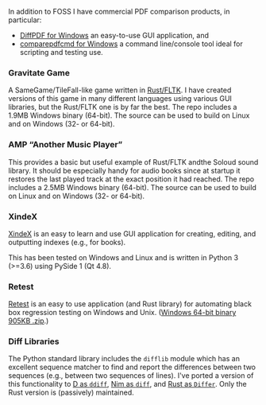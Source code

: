 In addition to FOSS I have commercial PDF comparison products, in particular:
- [DiffPDF for Windows](https://www.qtrac.eu/diffpdf.html) an easy-to-use GUI application, and
- [comparepdfcmd for Windows](https://www.qtrac.eu/comparepdfcmd.html) a command line/console tool ideal for scripting and testing use.

### Gravitate Game

A SameGame/TileFall-like game written in [Rust/FLTK](https://github.com/mark-summerfield/gravitate-rs).
I have created versions of this game in many different languages using various GUI libraries, but the Rust/FLTK one is by far the best.
The repo includes a 1.9MB Windows binary (64-bit).
The source can be used to build on Linux and on Windows (32- or 64-bit).

### AMP “Another Music Player”
This provides a basic but useful example of Rust/FLTK andthe Soloud sound library.
It should be especially handy for audio books since at startup it restores
the last played track at the exact position it had reached.
The repo includes a 2.5MB Windows binary (64-bit).
The source can be used to build on Linux and on Windows (32- or 64-bit).

### XindeX

[XindeX](https://github.com/mark-summerfield/xindex) is an easy to learn and use GUI application for creating, editing, and outputting indexes (e.g., for books).

This has been tested on Windows and Linux and is written in Python 3 (>=3.6) using PySide 1 (Qt 4.8).

### Retest

[Retest](https://www.qtrac.eu/retest.html) is an easy to use application (and Rust library) for automating black box regression testing on Windows and Unix.
([Windows 64-bit binary 905KB .zip](https://www.qtrac.eu/retest-4.0.6.zip).)

### Diff Libraries

The Python standard library includes the `difflib` module which has an excellent sequence matcher to find and report the differences between two sequences (e.g., between two sequences of lines). I've ported a version of this functionality to
[D as `ddiff`](https://github.com/mark-summerfield/ddiff),
[Nim as `diff`](https://github.com/mark-summerfield/diff), and
[Rust as `Differ`](https://github.com/mark-summerfield/differ). Only the Rust version is (passively) maintained.
